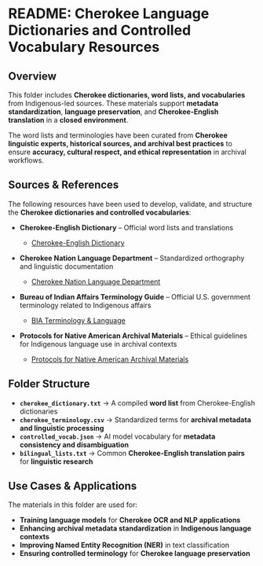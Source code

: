 # **README: Cherokee Language Dictionaries and Controlled Vocabulary Resources**  

## **Overview**  
This folder includes **Cherokee dictionaries, word lists, and vocabularies** from Indigenous-led sources. These materials support **metadata standardization**, **language preservation**, and **Cherokee-English translation** in a **closed environment**.  

The word lists and terminologies have been curated from **Cherokee linguistic experts, historical sources, and archival best practices** to ensure **accuracy, cultural respect, and ethical representation** in archival workflows.  

## **Sources & References**  
The following resources have been used to develop, validate, and structure the **Cherokee dictionaries and controlled vocabularies**:  

- **Cherokee-English Dictionary** – Official word lists and translations  
  - [Cherokee-English Dictionary](https://cherokeedictionary.net/)  

- **Cherokee Nation Language Department** – Standardized orthography and linguistic documentation  
  - [Cherokee Nation Language Department](https://language.cherokee.org/)  

- **Bureau of Indian Affairs Terminology Guide** – Official U.S. government terminology related to Indigenous affairs  
  - [BIA Terminology & Language](https://libguides.usu.edu/biacollection/terminology)  

- **Protocols for Native American Archival Materials** – Ethical guidelines for Indigenous language use in archival contexts  
  - [Protocols for Native American Archival Materials](https://www2.nau.edu/libnap-p/)  

## **Folder Structure**  

- **`cherokee_dictionary.txt`** → A compiled **word list** from Cherokee-English dictionaries  
- **`cherokee_terminology.csv`** → Standardized terms for **archival metadata and linguistic processing**  
- **`controlled_vocab.json`** → AI model vocabulary for **metadata consistency and disambiguation**  
- **`bilingual_lists.txt`** → Common **Cherokee-English translation pairs** for **linguistic research**  

## **Use Cases & Applications**  
The materials in this folder are used for:  

- **Training language models** for **Cherokee OCR and NLP applications**  
- **Enhancing archival metadata standardization** in **Indigenous language contexts**  
- **Improving Named Entity Recognition (NER)** in text classification  
- **Ensuring controlled terminology** for **Cherokee language preservation**  

